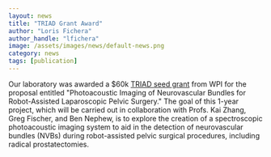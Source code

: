 ```yaml
---
layout: news
title: "TRIAD Grant Award"
author: "Loris Fichera"
author_handle: "lfichera"
image: /assets/images/news/default-news.png
category: news
tags: [publication]
---
```

Our laboratory was awarded a $60k [TRIAD seed grant][1] from WPI for the proposal entitled
"Photoacoustic Imaging of Neurovascular Bundles for Robot-Assisted Laparoscopic Pelvic Surgery."
The goal of this 1-year project, which will be carried out in collaboration with
Profs. Kai Zhang, Greg Fischer, and Ben Nephew, is to explore the creation of a
spectroscopic photoacoustic imaging system to aid in the detection of neurovascular bundles
(NVBs) during robot-assisted pelvic surgical procedures, including radical prostatectomies.

[1]: https://www.wpi.edu/research/internal-grant-programs
